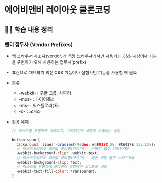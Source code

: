 # 에어비앤비 레이아웃 클론코딩

## ✍🏻 학습 내용 정리

### 벤더 접두사 (Vendor Prefixes)

- 웹 브라우저 제조사(vendor)가 특정 브라우저에서만 사용되는 CSS 속성이나 기능을 구현하기 위해 사용하는 접두사(prefix)
- 표준으로 채택되지 않은 CSS 기능이나 실험적인 기능을 사용할 때 필요
- 종류
  - -webkit- : 구글 크롬, 사파리
  - -moz- : 파이어폭스
  - -ms- : 익스플로러(IE)
  - -o- : 오페라
- 활용 예제

  ```javascript
  // 텍스트를 투명하게 처리하고, 그라디언트 배경이 노출되는 설정

  button span {
    background: linear-gradient(90deg, #6F019C 0%, #C6017E 135.12%);
    // 텍스트모양으로 배경을 클리핑(자르기) - 구버전 웹킷 브라우저용
    -webkit-background-clip: -webkit-text;
    // 텍스트모양으로 배경을 클리핑(자르기) - 최신 버전 웹킷 브라우저용
    -webkit-background-clip: text;
    // 텍스트를 투명하게 설정하여 배경색이 보이도록 설정
    -webkit-text-fill-color: transparent;
  }
  ```
